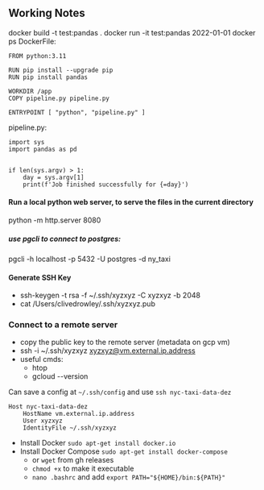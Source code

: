 
## Working Notes
docker build -t test:pandas .
docker run -it test:pandas 2022-01-01
docker ps
DockerFile:
```
FROM python:3.11

RUN pip install --upgrade pip
RUN pip install pandas

WORKDIR /app
COPY pipeline.py pipeline.py

ENTRYPOINT [ "python", "pipeline.py" ]
```

pipeline.py:
```
import sys
import pandas as pd


if len(sys.argv) > 1:
    day = sys.argv[1]
    print(f'Job finished successfully for {=day}')
```

#### Run a local python web server, to serve the files in the current directory
python -m http.server 8080

##### use pgcli to connect to postgres:
pgcli -h localhost -p 5432 -U postgres -d ny_taxi


#### Generate SSH Key
- ssh-keygen -t rsa -f ~/.ssh/xyzxyz -C xyzxyz -b 2048
- cat /Users/clivedrowley/.ssh/xyzxyz.pub
### Connect to a remote server
- copy the public key to the remote server (metadata on gcp vm)
- ssh -i ~/.ssh/xyzxyz xyzxyz@vm.external.ip.address
- useful cmds:
  - htop
  - gcloud --version

Can save a config at `~/.ssh/config` and use `ssh nyc-taxi-data-dez`
```
Host nyc-taxi-data-dez
    HostName vm.external.ip.address
    User xyzxyz
    IdentityFile ~/.ssh/xyzxyz
```
- Install Docker `sudo apt-get install docker.io`
- Install Docker Compose `sudo apt-get install docker-compose` 
  - or `wget` from gh releases
  - `chmod +x` to make it executable
  - `nano .bashrc` and add `export PATH="${HOME}/bin:${PATH}"`



